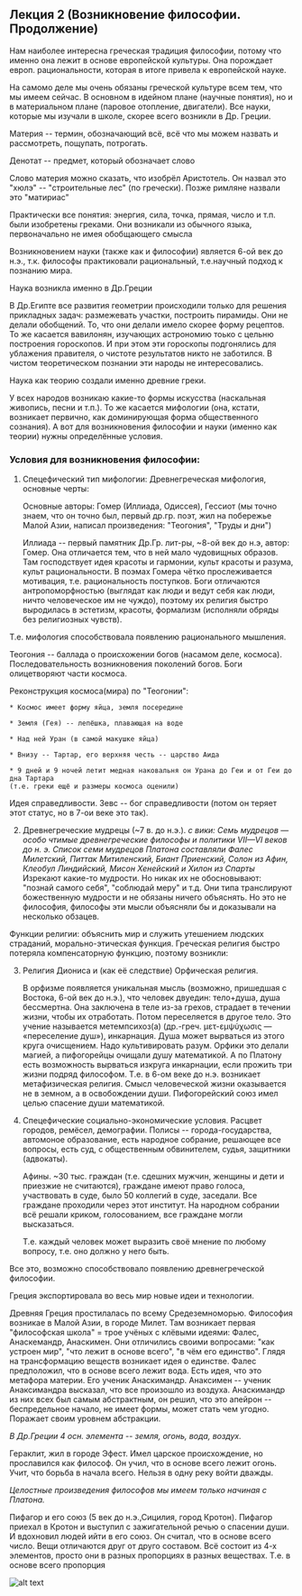 ## Лекция 2 (Возникновение философии. Продолжение)

Нам наиболее интересна греческая традиция философии, потому что именно она лежит в основе европейской культуры. Она порождает европ. рациональности, которая в итоге привела к европейской науке.

На самомо деле мы очень обязаны греческой культуре всем тем, что мы имеем сейчас. В основном в идейном плане (научные понятия), но и в материальном плане (паровое отопление, двигатели). Все науки, которые мы изучали в школе, скорее всего возникли в Др. Греции.

Материя -- термин, обозначающий всё, всё что мы можем назвать и рассмотреть, пощупать, потрогать.

Денотат -- предмет, который обозначает слово

Слово материя можно сказать, что изобрёл Аристотель. Он назвал это "хюлэ" -- "строительные лес" (по гречески).
Позже римляне назвали это "матириас"

Практически все понятия: энергия, сила, точка, прямая, число и т.п. были изобретены греками. Они возникали из обычного языка, первоначально не имея обобщающего смысла

Возникновением науки (также как и философии) является 6-ой век до н.э., т.к. философы практиковали рациональный, т.е.научный подход к познанию мира.

Наука возникла именно в Др.Греции

В Др.Египте все развития геометрии происходили только для решения прикладных задач: размежевать участки, построить пирамиды. Они не делали обобщений. То, что они делали имело скорее форму рецептов.
То же касается вавилонян, изучающих астрономию тоько с цельню построения гороскопов. И при этом эти гороскопы подгонялись для ублажения правителя, о чистоте результатов никто не заботился. В чистом теоретическом познании эти народы не интересовались.

Наука как теорию создали именно древние греки.

У всех народов возникаю какие-то формы искусства (наскальная живопись, песни и т.п.). То же касается мифологии (она, кстати, возникает первично, как доминирующая форма общественного сознания). А вот для возникновения философии и науки (именно как теории) нужны определённые условия.

### Условия для возникновения философии:
1. Спецефический тип мифологии:
   Древнегреческая мифология, основные черты:

   Основные авторы:
   Гомер (Иллиада, Одиссея), Гессиот (мы точно знаем, что он точно был, первый др.гр. поэт, жил на побережье Малой Азии, написал произведения: "Теогония", "Труды и дни") 
   
   Иллиада -- первый памятник Др.Гр. лит-ры, ~8-ой век до н.э, автор: Гомер. Она отличается тем, что в ней мало чудовищных образов. Там господствует идея красоты и гармонии, культ красоты и разума, культ рациональности. В поэмах Гомера чётко прослеживается мотивация, т.е. рациональность поступков. Боги отличаются антропоморфностью (выглядат как люди и ведут себя как люди, ничто человеческое им не чуждо), поэтому их религия быстро выродилась в эстетизм, красоты, формализм (исполняли обряды без религиозных чувств).

  Т.е. мифология способствовала появлению рационального мышления.
  
  Теогония -- баллада о происхожении богов (насамом деле, космоса). 
  Последовательность возникновения поколений богов. Боги олицетворяют части космоса.
  
  Реконструкция космоса(мира) по "Теогонии":
  
    * Космос имеет форму яйца, земля посередине
    
    * Земля (Гея) -- лепёшка, плавающая на воде
    
    * Над ней Уран (в самой макушке яйца)
    
    * Внизу -- Тартар, его верхняя честь -- царство Аида
    
    * 9 дней и 9 ночей летит медная наковальня он Урана до Геи и от Геи до дна Тартара 
    (т.е. греки ещё и размеры космоса оценили)
  
  
  Идея справедливости. Зевс -- бог справедливости (потом он теряет этот статус, но в 7-ои веке это так).
  
2.  Древнегреческие мудрецы (~7 в. до н.э.). 
   _с вики:
   Семь мудрецов — особо чтимые древнегреческие философы и политики VII—VI веков до н. э. Список семи мудрецов Платона составляли Фалес Милетский, Питтак Митиленский, Биант Приенский, Солон из Афин, Клеобул Линдийский, Мисон Хенейский и Хилон из Спарты_
   Изрекают какие-то мудрости. Но никак их не обосновывают: "познай самого себя", "соблюдай меру" и т.д.
   Они типа транслируют божественную мудрости и не обязаны ничего объяснять. Но это не философия, философы эти мысли объясняли бы и доказывали на несколько обзацев.

  Функции религии: объяснить мир и служить утешением людских страданий, морально-этическая функция. Греческая религия быстро потеряла компенсаторную функцию, поэтому возникли:
  
3. Религия Диониса и (как её следствие) Орфическая религия.

   В орфизме появляется уникальная мысль (возможно, пришедшая с Востока, 6-ой век до н.э.), что человек двуедин: тело+душа, душа бессмертна. Она заключена в теле из-за грехов, страдает в течении жизни, чтобы их отработать. Потом переселяется в другое тело. Это учение называется метемпсихоз(а) (др.-греч. μετ-εμψύχωσις — «переселение душ»), инкарнация. Душа может вырваться из этого круга очисщением. Надо культивировать разум. Орфики это делали магией, а пифогорейцы очищали душу математикой. А по Платону есть возможность вырваться изкруга инкарнации, если прожить три жизни подряд философом.
   Т.е. в 6-ом веке до н.э. возникает метафизическая религия. Смысл человеческой жизни оказывается не в земном, а в освобождении души.
   Пифогорейский союз имел целью спасение души математикой.
   
4. Спецефические социально-экономические условия. Расцвет городов, ремёсел, демографии. Полисы -- города-государства, автомоное образование, есть народное собрание, решающее все вопросы, есть суд, с общественным обвинителем, судья, защитники (адвокаты).

   Афины. ~30 тыс. граждан (т.е. сдешних мужчин, женщины и дети и приезжие не считаются), граждане имеют право голоса, участвовать в суде, было 50 коллегий в суде, заседали. Все граждане проходили через этот институт. На народном собрании всё решали криком, голосованием, все граждане могли высказаться.
   
   Т.е. каждый человек может выразить своё мнение по любому вопросу, т.е. оно должно у него быть.
   
Все это, возможно способствовало появлению древнегреческой философии.

Греция экспортировала во весь мир новые идеи и технологии. 

Древняя Греция простилалась по всему Средеземноморью. 
Философия возникае в Малой Азии, в городе Милет. Там возникает первая "философская школа" = трое учёных с клёвыми идеями: Фалес, Анаскемандр, Анаскимен. Они отличились своими вопросами: "как устроен мир", "что лежит в основе всего", "в чём его единство". Глядя на трансформацию веществ возникает идея о единстве. Фалес предположил, что в основе всего лежит вода. Есть идея, что это метафора материи. Его ученик Анаскимандр. Анаксимен -- ученик Анаксимандра высказал, что все произошло из воздуха. Анаскимандр из них всех был самым абстрактным, он решил, что это апейрон -- беспредельное начало, не имеет формы, может стать чем угодно. Поражает своим уровнем абстракции.

_В Др.Греции 4 осн. элемента -- земля, огонь, вода, воздух._

Гераклит, жил в городе Эфест. Имел царское происхождение, но прославился как философ. Он учил, что в основе всего лежит огонь. Учит, что борьба в начала всего. Нельзя в одну реку войти дважды.

_Целостные произведения философов мы имеем только начиная с Платона._

Пифагор и его союз (5 век до н.э.,Сицилия, город Кротон). Пифагор приехал в Кротон и выступил с зажигательной речью о спасении души. И вдохновил людей ийти в его союз.
Он считал, что в основе всего число. Вещи отличаются друг от друго составом. Всё состоит из 4-х элементов, просто они в разных пропорциях в разных веществах. Т.е. в основе всего пропорция

![alt text](https://github.com/AlexandraVolochova/PhilosophyMIPT/lec_1.jpg)
